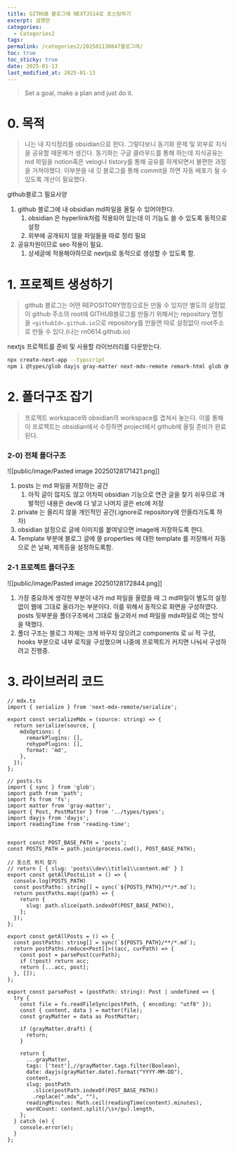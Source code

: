 ```yaml
---
title: GITHUB 블로그에 NEXTJS14로 포스팅하기
excerpt: 설명란
categories:
  - Categories2
tags: 
permalink: /categories2/202501130047블로그에/
toc: true
toc_sticky: true
date: 2025-01-13
last_modified_at: 2025-01-13
---
```

> Set a goal, make a plan and just do it.

# 0. 목적
> 나는 내 지식정리를 obsidian으로 한다. 그렇다보니 동기화 문제 및 외부로 지식을 공유할 때문제가 생긴다. 동기화는 구글 클라우드를 통해 하는데 지식공유는 md 파일을 notion혹은 velog나 tistory를 통해 공유를 하게되면서 불편한 과정을 거쳐야했다. 이부분을 내 깃 블로그를 통해 commit을 하면 자동 배포가 될 수 있도록 개선이 필요했다.

github블로그 필요사양
1. github 블로그에 내 obsidian md파일을 올릴 수 있어야한다.
	1. obsidian 은 hyperlink처럼 적용되어 있는데 이 기능도 쓸 수 있도록 동적으로 설정 
	2. 외부에 공개되지 않을 파일들을 따로 정리 필요
2. 공유차원이므로 seo 적용이 필요.
	1. 상세글에 적용해야하므로 nextjs로 동적으로 생성할 수 있도록 함.

# 1. 프로젝트 생성하기

> github 블로그는 어떤 REPOSITORY명칭으로든 만들 수 있지만 별도의 설정없이 github 주소의 root에 GITHUB블로그를 만들기 위해서는 repository 명칭을 `<githubId>.github.io`으로 repository를 만들면 따로 설정없이 root주소로 만들 수 있다.(나는 rn0614.github.io)

nextjs 프로젝트를 준비 및 사용할 라이브러리를 다운받는다.

```bash
npx create-next-app --typscript
npm i @types/glob dayjs gray-matter next-mdx-remote remark-html glob @mdx-js/mdx
```


# 2. 폴더구조 잡기
> 프로젝트 workspace와 obsidian의 workspace를 겹쳐서 놓는다. 이를 통해 이 프로젝트는 obsidian에서 수정하면 project에서 github에 올릴 준비가 완료된다.

### 2-0)  전체 폴더구조
![[public/image/Pasted image 20250128171421.png]]

1. posts 는 md 파일을 저장하는 공간
	1. 아직 글이 많지도 않고 어차피 obsidian 기능으로 연관 글을 찾기 쉬우므로 개발적인 내용은 dev에 다 넣고 나머지 글은 etc에 저장
2. private 는 올리지 않을 개인적인 공간(.ignore로 repository에 안올라가도록 하자)
3. obsidian 설정으로 글에 이미지를 붙여넣으면 image에 저장하도록 한다.
4. Template 부분에 블로그 글에 쓸 properties 에 대한 template 를 저장해서 자동으로 쓴 날짜, 제목등을 설정하도록함.

### 2-1 프로젝트 폴더구조
![[public/image/Pasted image 20250128172844.png]]

1. 가장 중요하게 생각한 부분이 내가 md 파일을 올렸을 때 그 md파일이 별도의 설정 없이 웹에 그대로 올라가는 부분이다. 이를 위해서 동적으로 화면을 구성하였다. posts 뒷부분을 폴더구조에서 그대로 들고와서 md 파일을 mdx파일로 여는 방식을 택했다.
2. 폴더 구조는 블로그 자체는 크게 바꾸지 않으려고 components 로 ui 적 구성, hooks 부분으로 내부 로직을 구성했으며 나중에 프로젝트가 커지면 나눠서 구성하려고 진행중.



# 3. 라이브러리 코드

```tsx
// mdx.ts
import { serialize } from 'next-mdx-remote/serialize';

export const serializeMdx = (source: string) => {
  return serialize(source, {
    mdxOptions: {
      remarkPlugins: [],
      rehypePlugins: [],
      format: 'md',
    },
  });
};
```


```tsx
// posts.ts
import { sync } from 'glob';
import path from 'path';
import fs from 'fs';
import matter from 'gray-matter';
import { Post, PostMatter } from '../types/types';
import dayjs from 'dayjs';
import readingTime from 'reading-time';


export const POST_BASE_PATH = 'posts';
const POSTS_PATH = path.join(process.cwd(), POST_BASE_PATH);

// 포스트 위치 찾기 
// return [ { slug: 'posts\\dev\\title1\\content.md' } ]
export const getAllPostsList = () => {
  console.log(POSTS_PATH)
  const postPaths: string[] = sync(`${POSTS_PATH}/**/*.md`);
  return postPaths.map((path) => {
    return {
      slug: path.slice(path.indexOf(POST_BASE_PATH)),
    };
  });
};

export const getAllPosts = () => {
  const postPaths: string[] = sync(`${POSTS_PATH}/**/*.md`);
  return postPaths.reduce<Post[]>((acc, curPath) => {
    const post = parsePost(curPath);
    if (!post) return acc;
    return [...acc, post];
  }, []);
};

export const parsePost = (postPath: string): Post | undefined => {
  try {
    const file = fs.readFileSync(postPath, { encoding: "utf8" });
    const { content, data } = matter(file);
    const grayMatter = data as PostMatter;

    if (grayMatter.draft) {
      return;
    }

    return {
      ...grayMatter,
      tags: ['test'],//grayMatter.tags.filter(Boolean),
      date: dayjs(grayMatter.date).format("YYYY-MM-DD"),
      content,
      slug: postPath
        .slice(postPath.indexOf(POST_BASE_PATH))
        .replace(".mdx", ""),
      readingMinutes: Math.ceil(readingTime(content).minutes),
      wordCount: content.split(/\s+/gu).length,
    };
  } catch (e) {
    console.error(e);
  }
};


```